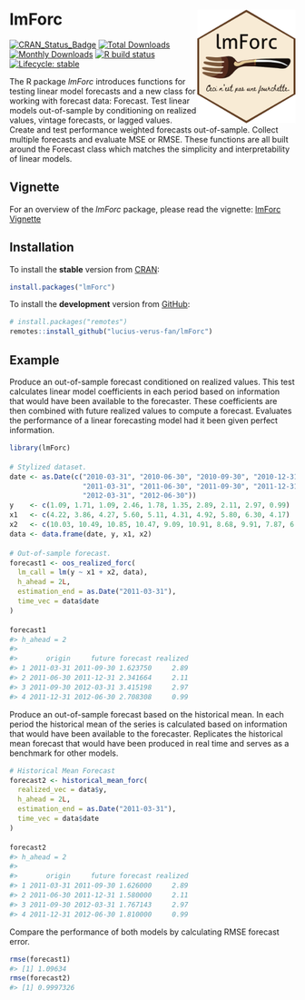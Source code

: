 
<!-- README.md is generated from README.Rmd. Please edit that file -->

# lmForc <a href='https://github.com/lucius-verus-fan/lmForc/blob/main/vignettes/logo/lmForc_hexSticker.png'><img src='/vignettes/logo/lmForc_hexSticker.png' align="right" height="200" /></a>

<!-- badges: start -->

[![CRAN_Status_Badge](http://www.r-pkg.org/badges/version/lmForc?color=green)](https://cran.r-project.org/package=lmForc)
[![Total
Downloads](http://cranlogs.r-pkg.org/badges/grand-total/lmForc?color=green)](https://cran.r-project.org/package=lmForc)
[![Monthly
Downloads](http://cranlogs.r-pkg.org/badges/lmForc?color=green)](https://cran.r-project.org/package=lmForc)
[![R build
status](https://github.com/lucius-verus-fan/lmForc/workflows/R-CMD-check/badge.svg)](https://cran.r-project.org/package=lmForc)
[![Lifecycle:
stable](https://img.shields.io/badge/lifecycle-stable-success.svg)](https://lifecycle.r-lib.org/articles/stages.html)
<!-- badges: end -->

The R package *lmForc* introduces functions for testing linear model
forecasts and a new class for working with forecast data: Forecast. Test
linear models out-of-sample by conditioning on realized values, vintage
forecasts, or lagged values. Create and test performance weighted
forecasts out-of-sample. Collect multiple forecasts and evaluate MSE or
RMSE. These functions are all built around the Forecast class which
matches the simplicity and interpretability of linear models.

## Vignette

For an overview of the *lmForc* package, please read the vignette:
[lmForc
Vignette](https://cran.r-project.org/web/packages/lmForc/vignettes/lmForc.html)

## Installation

To install the **stable** version from
[CRAN](https://cran.r-project.org/package=lmForc):

``` r
install.packages("lmForc")
```

To install the **development** version from
[GitHub](https://github.com/lucius-verus-fan/lmForc):

``` r
# install.packages("remotes")
remotes::install_github("lucius-verus-fan/lmForc")
```

## Example

Produce an out-of-sample forecast conditioned on realized values. This
test calculates linear model coefficients in each period based on
information that would have been available to the forecaster. These
coefficients are then combined with future realized values to compute a
forecast. Evaluates the performance of a linear forecasting model had it
been given perfect information.

``` r
library(lmForc)

# Stylized dataset.
date <- as.Date(c("2010-03-31", "2010-06-30", "2010-09-30", "2010-12-31",
                  "2011-03-31", "2011-06-30", "2011-09-30", "2011-12-31", 
                  "2012-03-31", "2012-06-30"))
y    <- c(1.09, 1.71, 1.09, 2.46, 1.78, 1.35, 2.89, 2.11, 2.97, 0.99)
x1   <- c(4.22, 3.86, 4.27, 5.60, 5.11, 4.31, 4.92, 5.80, 6.30, 4.17)
x2   <- c(10.03, 10.49, 10.85, 10.47, 9.09, 10.91, 8.68, 9.91, 7.87, 6.63)
data <- data.frame(date, y, x1, x2)

# Out-of-sample forecast.
forecast1 <- oos_realized_forc(
  lm_call = lm(y ~ x1 + x2, data),
  h_ahead = 2L,
  estimation_end = as.Date("2011-03-31"),
  time_vec = data$date
)

forecast1
#> h_ahead = 2 
#> 
#>       origin     future forecast realized
#> 1 2011-03-31 2011-09-30 1.623750     2.89
#> 2 2011-06-30 2011-12-31 2.341664     2.11
#> 3 2011-09-30 2012-03-31 3.415198     2.97
#> 4 2011-12-31 2012-06-30 2.708308     0.99
```

Produce an out-of-sample forecast based on the historical mean. In each
period the historical mean of the series is calculated based on
information that would have been available to the forecaster. Replicates
the historical mean forecast that would have been produced in real time
and serves as a benchmark for other models.

``` r
# Historical Mean Forecast
forecast2 <- historical_mean_forc(
  realized_vec = data$y,
  h_ahead = 2L,
  estimation_end = as.Date("2011-03-31"),
  time_vec = data$date
)

forecast2
#> h_ahead = 2 
#> 
#>       origin     future forecast realized
#> 1 2011-03-31 2011-09-30 1.626000     2.89
#> 2 2011-06-30 2011-12-31 1.580000     2.11
#> 3 2011-09-30 2012-03-31 1.767143     2.97
#> 4 2011-12-31 2012-06-30 1.810000     0.99
```

Compare the performance of both models by calculating RMSE forecast
error.

``` r
rmse(forecast1)
#> [1] 1.09634
rmse(forecast2)
#> [1] 0.9997326
```
